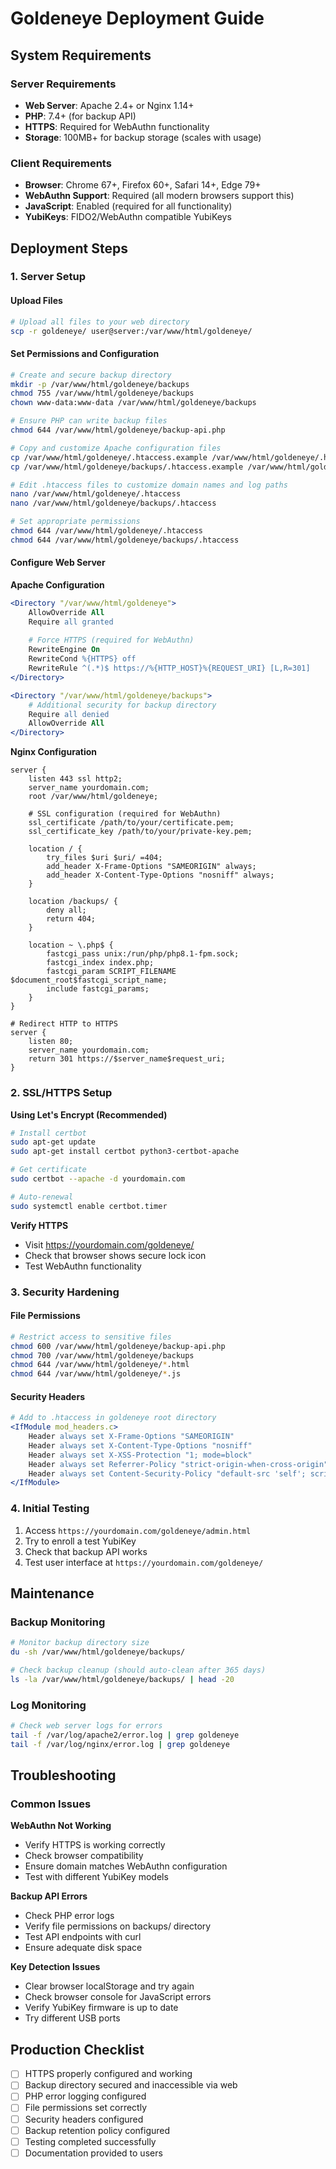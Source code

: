 # Goldeneye Deployment Guide

## System Requirements

### Server Requirements
- **Web Server**: Apache 2.4+ or Nginx 1.14+
- **PHP**: 7.4+ (for backup API)
- **HTTPS**: Required for WebAuthn functionality
- **Storage**: 100MB+ for backup storage (scales with usage)

### Client Requirements  
- **Browser**: Chrome 67+, Firefox 60+, Safari 14+, Edge 79+
- **WebAuthn Support**: Required (all modern browsers support this)
- **JavaScript**: Enabled (required for all functionality)
- **YubiKeys**: FIDO2/WebAuthn compatible YubiKeys

## Deployment Steps

### 1. Server Setup

#### Upload Files
```bash
# Upload all files to your web directory
scp -r goldeneye/ user@server:/var/www/html/goldeneye/
```

#### Set Permissions and Configuration
```bash
# Create and secure backup directory
mkdir -p /var/www/html/goldeneye/backups
chmod 755 /var/www/html/goldeneye/backups
chown www-data:www-data /var/www/html/goldeneye/backups

# Ensure PHP can write backup files
chmod 644 /var/www/html/goldeneye/backup-api.php

# Copy and customize Apache configuration files
cp /var/www/html/goldeneye/.htaccess.example /var/www/html/goldeneye/.htaccess
cp /var/www/html/goldeneye/backups/.htaccess.example /var/www/html/goldeneye/backups/.htaccess

# Edit .htaccess files to customize domain names and log paths
nano /var/www/html/goldeneye/.htaccess
nano /var/www/html/goldeneye/backups/.htaccess

# Set appropriate permissions
chmod 644 /var/www/html/goldeneye/.htaccess
chmod 644 /var/www/html/goldeneye/backups/.htaccess
```

#### Configure Web Server

**Apache Configuration**
```apache
<Directory "/var/www/html/goldeneye">
    AllowOverride All
    Require all granted
    
    # Force HTTPS (required for WebAuthn)
    RewriteEngine On
    RewriteCond %{HTTPS} off
    RewriteRule ^(.*)$ https://%{HTTP_HOST}%{REQUEST_URI} [L,R=301]
</Directory>

<Directory "/var/www/html/goldeneye/backups">
    # Additional security for backup directory
    Require all denied
    AllowOverride All
</Directory>
```

**Nginx Configuration**
```nginx
server {
    listen 443 ssl http2;
    server_name yourdomain.com;
    root /var/www/html/goldeneye;
    
    # SSL configuration (required for WebAuthn)
    ssl_certificate /path/to/your/certificate.pem;
    ssl_certificate_key /path/to/your/private-key.pem;
    
    location / {
        try_files $uri $uri/ =404;
        add_header X-Frame-Options "SAMEORIGIN" always;
        add_header X-Content-Type-Options "nosniff" always;
    }
    
    location /backups/ {
        deny all;
        return 404;
    }
    
    location ~ \.php$ {
        fastcgi_pass unix:/run/php/php8.1-fpm.sock;
        fastcgi_index index.php;
        fastcgi_param SCRIPT_FILENAME $document_root$fastcgi_script_name;
        include fastcgi_params;
    }
}

# Redirect HTTP to HTTPS
server {
    listen 80;
    server_name yourdomain.com;
    return 301 https://$server_name$request_uri;
}
```

### 2. SSL/HTTPS Setup

**Using Let's Encrypt (Recommended)**
```bash
# Install certbot
sudo apt-get update
sudo apt-get install certbot python3-certbot-apache

# Get certificate
sudo certbot --apache -d yourdomain.com

# Auto-renewal
sudo systemctl enable certbot.timer
```

**Verify HTTPS**
- Visit https://yourdomain.com/goldeneye/
- Check that browser shows secure lock icon
- Test WebAuthn functionality

### 3. Security Hardening

#### File Permissions
```bash
# Restrict access to sensitive files
chmod 600 /var/www/html/goldeneye/backup-api.php
chmod 700 /var/www/html/goldeneye/backups
chmod 644 /var/www/html/goldeneye/*.html
chmod 644 /var/www/html/goldeneye/*.js
```

#### Security Headers
```apache
# Add to .htaccess in goldeneye root directory
<IfModule mod_headers.c>
    Header always set X-Frame-Options "SAMEORIGIN"
    Header always set X-Content-Type-Options "nosniff"
    Header always set X-XSS-Protection "1; mode=block"
    Header always set Referrer-Policy "strict-origin-when-cross-origin"
    Header always set Content-Security-Policy "default-src 'self'; script-src 'self' 'unsafe-inline'; style-src 'self' 'unsafe-inline';"
</IfModule>
```

### 4. Initial Testing

1. Access `https://yourdomain.com/goldeneye/admin.html`
2. Try to enroll a test YubiKey
3. Check that backup API works
4. Test user interface at `https://yourdomain.com/goldeneye/`

## Maintenance

### Backup Monitoring
```bash
# Monitor backup directory size
du -sh /var/www/html/goldeneye/backups/

# Check backup cleanup (should auto-clean after 365 days)
ls -la /var/www/html/goldeneye/backups/ | head -20
```

### Log Monitoring
```bash
# Check web server logs for errors
tail -f /var/log/apache2/error.log | grep goldeneye
tail -f /var/log/nginx/error.log | grep goldeneye
```

## Troubleshooting

### Common Issues

**WebAuthn Not Working**
- Verify HTTPS is working correctly
- Check browser compatibility
- Ensure domain matches WebAuthn configuration
- Test with different YubiKey models

**Backup API Errors**  
- Check PHP error logs
- Verify file permissions on backups/ directory
- Test API endpoints with curl
- Ensure adequate disk space

**Key Detection Issues**
- Clear browser localStorage and try again
- Check browser console for JavaScript errors
- Verify YubiKey firmware is up to date
- Try different USB ports

## Production Checklist

- [ ] HTTPS properly configured and working
- [ ] Backup directory secured and inaccessible via web
- [ ] PHP error logging configured
- [ ] File permissions set correctly
- [ ] Security headers configured
- [ ] Backup retention policy configured
- [ ] Testing completed successfully
- [ ] Documentation provided to users
